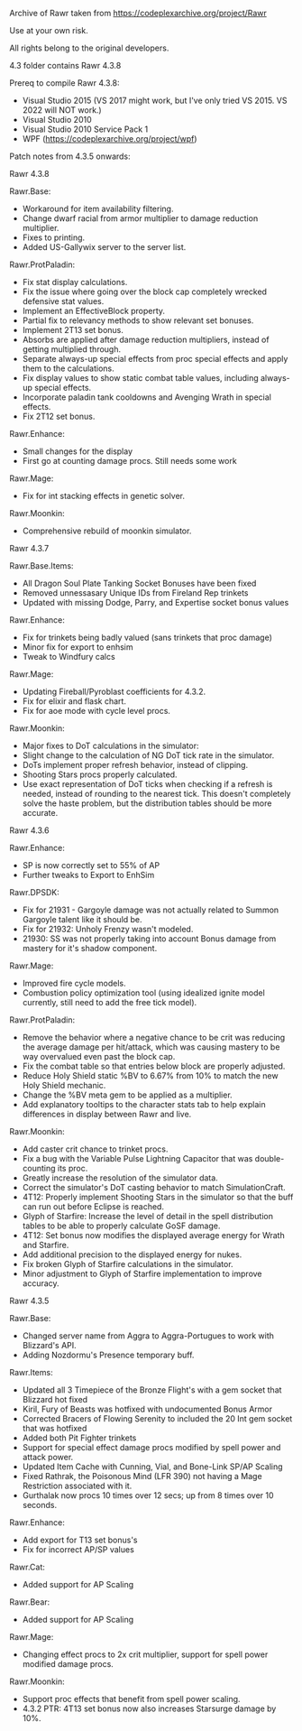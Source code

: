 Archive of Rawr taken from https://codeplexarchive.org/project/Rawr

Use at your own risk.

All rights belong to the original developers.

4.3 folder contains Rawr 4.3.8

Prereq to compile Rawr 4.3.8:
- Visual Studio 2015 (VS 2017 might work, but I've only tried VS 2015. VS 2022 will NOT work.)
- Visual Studio 2010
- Visual Studio 2010 Service Pack 1
- WPF (https://codeplexarchive.org/project/wpf)

Patch notes from 4.3.5 onwards:

Rawr 4.3.8

Rawr.Base:
- Workaround for item availability filtering.
- Change dwarf racial from armor multiplier to damage reduction multiplier.
- Fixes to printing.
- Added US-Gallywix server to the server list.

Rawr.ProtPaladin:
- Fix stat display calculations.
- Fix the issue where going over the block cap completely wrecked defensive stat values.
- Implement an EffectiveBlock property.
- Partial fix to relevancy methods to show relevant set bonuses.
- Implement 2T13 set bonus.
- Absorbs are applied after damage reduction multipliers, instead of getting multiplied through.
- Separate always-up special effects from proc special effects and apply them to the calculations.
- Fix display values to show static combat table values, including always-up special effects.
- Incorporate paladin tank cooldowns and Avenging Wrath in special effects.
- Fix 2T12 set bonus.

Rawr.Enhance:
- Small changes for the display
- First go at counting damage procs. Still needs some work

Rawr.Mage:
- Fix for int stacking effects in genetic solver.

Rawr.Moonkin:
- Comprehensive rebuild of moonkin simulator.

Rawr 4.3.7

Rawr.Base.Items:
- All Dragon Soul Plate Tanking Socket Bonuses have been fixed
- Removed unnessasary Unique IDs from Fireland Rep trinkets
- Updated with missing Dodge, Parry, and Expertise socket bonus values

Rawr.Enhance:
- Fix for trinkets being badly valued (sans trinkets that proc damage)
- Minor fix for export to enhsim
- Tweak to Windfury calcs

Rawr.Mage:
- Updating Fireball/Pyroblast coefficients for 4.3.2.
- Fix for elixir and flask chart.
- Fix for aoe mode with cycle level procs.

Rawr.Moonkin:
- Major fixes to DoT calculations in the simulator:
- Slight change to the calculation of NG DoT tick rate in the simulator.
- DoTs implement proper refresh behavior, instead of clipping.
- Shooting Stars procs properly calculated.
- Use exact representation of DoT ticks when checking if a refresh is needed, instead of rounding to the nearest tick.
This doesn't completely solve the haste problem, but the distribution tables should be more accurate.

Rawr 4.3.6

Rawr.Enhance:
- SP is now correctly set to 55% of AP
- Further tweaks to Export to EnhSim

Rawr.DPSDK:
- Fix for 21931 - Gargoyle damage was not actually related to Summon Gargoyle talent like it should be.
- Fix for 21932: Unholy Frenzy wasn't modeled.
- 21930: SS was not properly taking into account Bonus damage from mastery for it's shadow component.

Rawr.Mage:
- Improved fire cycle models.
- Combustion policy optimization tool (using idealized ignite model currently, still need to add the free tick model).

Rawr.ProtPaladin:
- Remove the behavior where a negative chance to be crit was reducing the average damage per hit/attack, which was causing mastery to be way overvalued even past the block cap.
- Fix the combat table so that entries below block are properly adjusted.
- Reduce Holy Shield static %BV to 6.67% from 10% to match the new Holy Shield mechanic.
- Change the %BV meta gem to be applied as a multiplier.
- Add explanatory tooltips to the character stats tab to help explain differences in display between Rawr and live.

Rawr.Moonkin:
- Add caster crit chance to trinket procs.
- Fix a bug with the Variable Pulse Lightning Capacitor that was double-counting its proc.
- Greatly increase the resolution of the simulator data.
- Correct the simulator's DoT casting behavior to match SimulationCraft.
- 4T12: Properly implement Shooting Stars in the simulator so that the buff can run out before Eclipse is reached.
- Glyph of Starfire: Increase the level of detail in the spell distribution tables to be able to properly calculate GoSF damage.
- 4T12: Set bonus now modifies the displayed average energy for Wrath and Starfire.
- Add additional precision to the displayed energy for nukes.
- Fix broken Glyph of Starfire calculations in the simulator.
- Minor adjustment to Glyph of Starfire implementation to improve accuracy.

Rawr 4.3.5

Rawr.Base:
- Changed server name from Aggra to Aggra-Portugues to work with Blizzard's API.
- Adding Nozdormu's Presence temporary buff.

Rawr.Items:
- Updated all 3 Timepiece of the Bronze Flight's with a gem socket that Blizzard hot fixed
- Kiril, Fury of Beasts was hotfixed with undocumented Bonus Armor
- Corrected Bracers of Flowing Serenity to included the 20 Int gem socket that was hotfixed
- Added both Pit Fighter trinkets
- Support for special effect damage procs modified by spell power and attack power.
- Updated Item Cache with Cunning, Vial, and Bone-Link SP/AP Scaling
- Fixed Rathrak, the Poisonous Mind (LFR 390) not having a Mage Restriction associated with it.
- Gurthalak now procs 10 times over 12 secs; up from 8 times over 10 seconds.

Rawr.Enhance:
- Add export for T13 set bonus's
- Fix for incorrect AP/SP values

Rawr.Cat:
- Added support for AP Scaling

Rawr.Bear:
- Added support for AP Scaling

Rawr.Mage:
- Changing effect procs to 2x crit multiplier, support for spell power modified damage procs.

Rawr.Moonkin:
- Support proc effects that benefit from spell power scaling.
- 4.3.2 PTR: 4T13 set bonus now also increases Starsurge damage by 10%.
